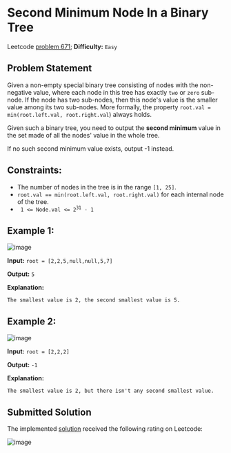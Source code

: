 # Second Minimum Node In a Binary Tree

Leetcode [problem 671](https://leetcode.com/problems/second-minimum-node-in-a-binary-tree/); **Difficulty:** `Easy`

## Problem Statement

Given a non-empty special binary tree consisting of nodes with the non-negative value, where each node in this tree has exactly `two` or `zero` sub-node. If the node has two sub-nodes, then this node's value is the smaller value among its two sub-nodes. More formally, the property `root.val = min(root.left.val, root.right.val`) always holds.

Given such a binary tree, you need to output the **second minimum** value in the set made of all the nodes' value in the whole tree.

If no such second minimum value exists, output -1 instead.

## Constraints:

- The number of nodes in the tree is in the range `[1, 25]`.
- `root.val == min(root.left.val, root.right.val)` for each internal node of the tree.
- <code> 1 <= Node.val <= 2<sup>31</sup> - 1</code>

## Example 1:

![image](https://user-images.githubusercontent.com/33619581/123705420-36598680-d867-11eb-91c4-9579553c3524.png)

**Input:** `root = [2,2,5,null,null,5,7]`

**Output:** `5`

**Explanation:**
```
The smallest value is 2, the second smallest value is 5.
```

## Example 2:

![image](https://user-images.githubusercontent.com/33619581/123705354-22158980-d867-11eb-94bb-a8a16c9aee0c.png)

**Input:** `root = [2,2,2]`

**Output:** `-1`

**Explanation:**
```
The smallest value is 2, but there isn't any second smallest value.
```

## Submitted Solution

The implemented [solution](solution.cpp) received the following rating on Leetcode:

![image](https://user-images.githubusercontent.com/33619581/123703831-38224a80-d865-11eb-82b7-d10f8be69970.png)
